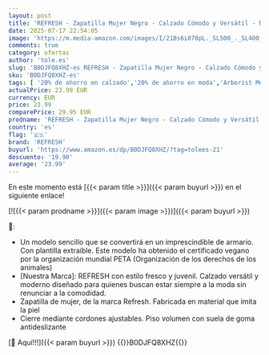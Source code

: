 ```yaml
---
layout: post
title: 'REFRESH - Zapatilla Mujer Negro - Calzado Cómodo y Versátil - Moda Casual - Modelo 17283503  Talla 38 '
date: 2025-07-17 22:54:05
image: 'https://m.media-amazon.com/images/I/21Bs6i870pL._SL500_._SL400_.jpg'
comments: true
category: ofertas
author: 'tole.es'
slug: 'B0DJFQ8XHZ-es REFRESH - Zapatilla Mujer Negro - Calzado Cómodo y...'
sku: 'B0DJFQ8XHZ-es'
tags: [ '20% de ahorro en calzado','20% de ahorro en moda','Arborist Merchandising Root','Compre 2, obtenga un 10 % de descuento','Compre 2, obtenga un 10 % de descuento_Shoes 1','Moda','Moda Mujer','Prime Student -10% adicional en una selección de Moda','Self Service','Special Features Stores','Zapatillas casual para mujer','Zapatillas deportivas y de moda para mujer','Zapatos para mujer','Zapatos: -10% adicional en una selección de Moda','c8538d25-3af9-48d3-aeff-5f3ce5572a36_0','c8538d25-3af9-48d3-aeff-5f3ce5572a36_1701','c8538d25-3af9-48d3-aeff-5f3ce5572a36_4801','c8538d25-3af9-48d3-aeff-5f3ce5572a36_8301','refresh','zapatilla','🇪🇸', ]
actualPrice: 23.99 EUR
currency: EUR
price: 23.99
comparePrice: 29.95 EUR
prodname: 'REFRESH - Zapatilla Mujer Negro - Calzado Cómodo y Versátil - Moda Casual - Modelo 17283503  Talla 38 '
country: 'es'
flag: '🇪🇸'
brand: 'REFRESH'
buyurl: 'https://www.amazon.es/dp/B0DJFQ8XHZ/?tag=tolees-21'
descuento: '19.90'
average: '23.99'
---
```


En este momento está [{{< param title >}}]({{< param buyurl >}}) en el siguiente enlace!

[![{{< param prodname >}}]({{< param image >}})]({{< param buyurl >}})

🔎:

- Un modelo sencillo que se convertirá en un imprescindible de armario. Con plantilla extraíble. Este modelo ha obtenido el certificado vegano por la organización mundial PETA (Organización de los derechos de los animales)
- [Nuestra Marca]: REFRESH con estilo fresco y juvenil. Calzado versátil y moderno diseñado para quienes buscan estar siempre a la moda sin renunciar a la comodidad.
- Zapatilla de mujer, de la marca Refresh. Fabricada en material que imita la piel
- Cierre mediante cordones ajustables. Piso volumen con suela de goma antideslizante

[🛒 Aquí!!!]({{< param buyurl >}})
{{<world>}}B0DJFQ8XHZ{{</world>}}

